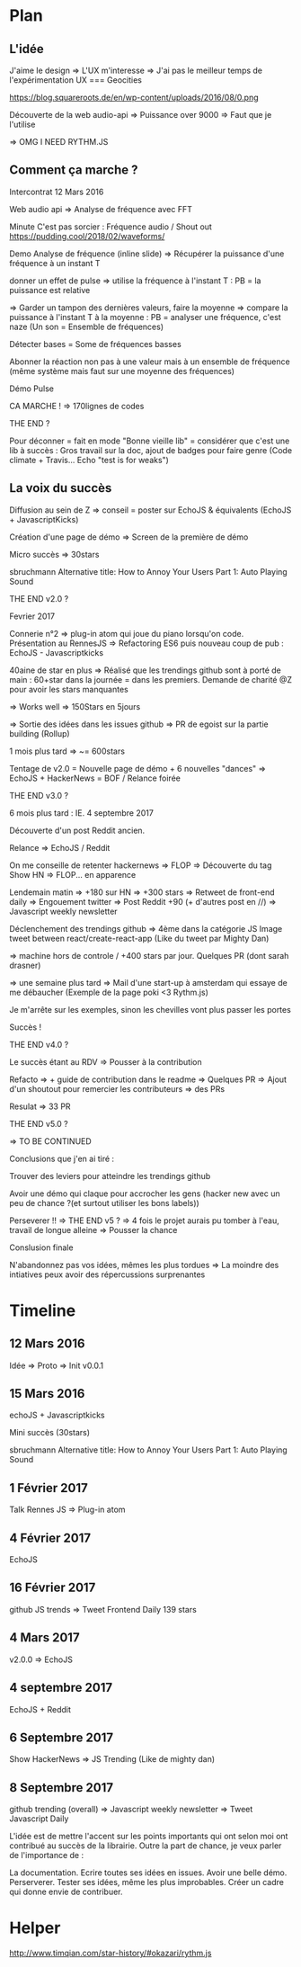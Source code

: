 Plan
====

L'idée
------

J'aime le design => L'UX m'interesse => J'ai pas le meilleur temps de l'expérimentation UX === Geocities

https://blog.squareroots.de/en/wp-content/uploads/2016/08/0.png

Découverte de la web audio-api => Puissance over 9000 => Faut que je l'utilise

=> OMG I NEED RYTHM.JS

Comment ça marche ?
--------------

Intercontrat 12 Mars 2016

Web audio api => Analyse de fréquence avec FFT

Minute C'est pas sorcier : Fréquence audio / Shout out https://pudding.cool/2018/02/waveforms/

Demo Analyse de fréquence (inline slide) => Récupérer la puissance d'une fréquence à un instant T

donner un effet de pulse => utilise la fréquence à l'instant T : PB = la puissance est relative

=> Garder un tampon des dernières valeurs, faire la moyenne => compare la puissance à l'instant T à la moyenne : PB = analyser une fréquence, c'est naze (Un son = Ensemble de fréquences)

Détecter bases = Some de fréquences basses

Abonner la réaction non pas à une valeur mais à un ensemble de fréquence (même système mais faut sur une moyenne des fréquences)

Démo Pulse

CA MARCHE ! => 170lignes de codes

THE END ?

Pour déconner = fait en mode "Bonne vieille lib" = considérer que c'est une lib à succès : Gros travail sur la doc, ajout de badges pour faire genre (Code climate + Travis... Echo "test is for weaks")

La voix du succès
-------------------

Diffusion au sein de Z => conseil = poster sur EchoJS & équivalents (EchoJS + JavascriptKicks)

Création d'une page de démo => Screen de la première de démo

Micro succès => 30stars

sbruchmann
Alternative title:
How to Annoy Your Users Part 1: Auto Playing Sound

THE END v2.0 ?

Fevrier 2017

Connerie n°2 => plug-in atom qui joue du piano lorsqu'on code. Présentation au RennesJS
=> Refactoring ES6 puis nouveau coup de pub : EchoJS - Javascriptkicks

40aine de star en plus => Réalisé que les trendings github sont à porté de main : 60+star dans la journée = dans les premiers.
Demande de charité @Z pour avoir les stars manquantes

=> Works well => 150Stars en 5jours

=> Sortie des idées dans les issues github => PR de egoist sur la partie building (Rollup)

1 mois plus tard => ~= 600stars

Tentage de v2.0 = Nouvelle page de démo + 6 nouvelles "dances"
=> EchoJS + HackerNews = BOF / Relance foirée

THE END v3.0 ?

6 mois plus tard : IE. 4 septembre 2017

Découverte d'un post Reddit ancien.

Relance => EchoJS / Reddit

On me conseille de retenter hackernews => FLOP => Découverte du tag Show HN => FLOP... en apparence

Lendemain matin => +180 sur HN => +300 stars => Retweet de front-end daily => Engouement twitter => Post Reddit +90 (+ d'autres post en //) => Javascript weekly newsletter

Déclenchement des trendings github => 4ème dans la catégorie JS Image tweet between react/create-react-app (Like du tweet par Mighty Dan)

=> machine hors de controle / +400 stars par jour. Quelques PR (dont sarah drasner)

=> une semaine plus tard => Mail d'une start-up à amsterdam qui essaye de me débaucher (Exemple de la page poki <3 Rythm.js)

Je m'arrête sur les exemples, sinon les chevilles vont plus passer les portes

Succès !

THE END v4.0 ?

Le succès étant au RDV => Pousser à la contribution

Refacto => + guide de contribution dans le readme => Quelques PR => Ajout d'un shoutout pour remercier les contributeurs => des PRs

Resulat => 33 PR

THE END v5.0 ?

=> TO BE CONTINUED

Conclusions que j'en ai tiré :

Trouver des leviers pour atteindre les trendings github

Avoir une démo qui claque pour accrocher les gens (hacker new avec un peu de chance ?(et surtout utiliser les bons labels))

Perseverer !! => THE END v5 ? => 4 fois le projet aurais pu tomber à l'eau, travail de longue alleine => Pousser la chance

Conslusion finale

N'abandonnez pas vos idées, mêmes les plus tordues => La moindre des intiatives peux avoir des répercussions surprenantes


Timeline
========

12 Mars 2016
-------

Idée => Proto => Init v0.0.1

15 Mars 2016
------

echoJS + Javascriptkicks

Mini succès (30stars)

sbruchmann
Alternative title:
How to Annoy Your Users Part 1: Auto Playing Sound

1 Février 2017
--------
Talk Rennes JS => Plug-in atom

4 Février 2017
--------
EchoJS

16 Février 2017
--------
github JS trends => Tweet Frontend Daily
139 stars


4 Mars 2017
-------
v2.0.0 => EchoJS


4 septembre 2017
-------
EchoJS + Reddit

6 Septembre 2017
-------
Show HackerNews => JS Trending (Like de mighty dan)


8 Septembre 2017
-------
github trending (overall)
=> Javascript weekly newsletter
=> Tweet Javascript Daily


L'idée est de mettre l'accent sur les points importants qui ont selon moi ont contribué au succès de la librairie. Outre la part de chance, je veux parler de l'importance de :

La documentation.
Ecrire toutes ses idées en issues.
Avoir une belle démo.
Perserverer.
Tester ses idées, même les plus improbables.
Créer un cadre qui donne envie de contribuer.

Helper
=====
http://www.timqian.com/star-history/#okazari/rythm.js
